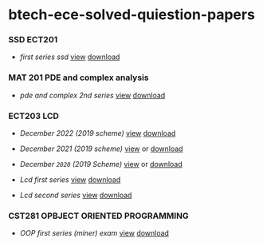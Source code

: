 # btech-ece-solved-quiestion-papers

### SSD ECT201

- *first series ssd*  [view](https://github.com/aruncs31s/btech-ece-solved-quiestion-papers/blob/main/ECT201-SSD/ssd%20first%20series.pdf) [download](https://github.com/aruncs31s/btech-ece-solved-quiestion-papers/blob/main/ECT201-SSD/ssd%20first%20series.pdf?raw=true)

### MAT 201 PDE and complex analysis

- *pde and complex 2nd series*  [view](https://github.com/aruncs31s/btech-ece-solved-quiestion-papers/raw/main/S3Maths-MAT201/pde%20and%20complex%202nd%20series.pdf)   [download](https://github.com/aruncs31s/btech-ece-solved-quiestion-papers/raw/main/S3Maths-MAT201/pde%20and%20complex%202nd%20series.pdf?raw=true)

### ECT203 LCD 
- *December 2022 (2019 scheme)* [view](https://github.com/aruncs31s/btech-ece-solved-quiestion-papers/blob/main/ECT203-LCD/2022%20december%20university%20exam.pdf)  [download](https://github.com/aruncs31s/btech-ece-solved-quiestion-papers/blob/main/ECT203-LCD/2022%20december%20university%20exam.pdf?raw=true)

- *December 2021 (2019 scheme)*  [view](https://github.com/aruncs31s/btech-ece-solved-quiestion-papers/blob/main/ECT203-LCD/ECT203-QP1.pdf)  or  [download](https://github.com/aruncs31s/btech-ece-solved-quiestion-papers/blob/main/ECT203-LCD/ECT203-QP1.pdf?raw=true)
- *December `2020` (2019 Scheme)*  [view](https://github.com/aruncs31s/btech-ece-solved-quiestion-papers/blob/main/ECT203-LCD/2020%20Dec.%20ECT203-A.pdf) or [download](https://github.com/aruncs31s/btech-ece-solved-quiestion-papers/blob/main/ECT203-LCD/2020%20Dec.%20ECT203-A.pdf?raw=true)

- *Lcd first series* [view](https://github.com/aruncs31s/btech-ece-solved-quiestion-papers/blob/main/ECT203-LCD/lcd%20first%20series.pdf)   [download](https://github.com/aruncs31s/btech-ece-solved-quiestion-papers/blob/main/ECT203-LCD/lcd%20first%20series.pdf?raw=true)

- *Lcd second series* [view](https://github.com/aruncs31s/btech-ece-solved-quiestion-papers/blob/main/ECT203-LCD/lcd%20second%20series.pdf)  [download](https://github.com/aruncs31s/btech-ece-solved-quiestion-papers/blob/main/ECT203-LCD/lcd%20second%20series.pdf?raw=true)


### CST281 OPBJECT ORIENTED PROGRAMMING

- *OOP first series (miner) exam*  [view](https://github.com/aruncs31s/btech-ece-solved-quiestion-papers/blob/main/CST281-OOP/cst%20281%20object%20oriented%20programming.pdf)  [download](https://github.com/aruncs31s/btech-ece-solved-quiestion-papers/blob/main/CST281-OOP/cst%20281%20object%20oriented%20programming.pdf?raw=true)


